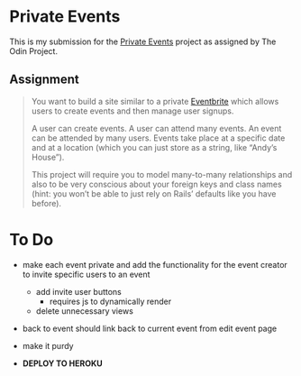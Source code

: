 # Private Events

This is my submission for the [Private Events](https://www.theodinproject.com/lessons/ruby-on-rails-private-events) project as assigned by The Odin Project.

## Assignment
>You want to build a site similar to a private [Eventbrite](https://eventbrite.com) which allows users to create events and then manage user signups.
>
>A user can create events. A user can attend many events. An event can be attended by many users. Events take place at a specific date and at a location (which you can just store as a string, like “Andy’s House”).
>
>This project will require you to model many-to-many relationships and also to be very conscious about your foreign keys and class names (hint: you won’t be able to just rely on Rails’ defaults like you have before).

# To Do
- make each event private and add the functionality for the event creator to invite specific users to an event
  - add invite user buttons
    - requires js to dynamically render
  - delete unnecessary views

- back to event should link back to current event from edit event page

- make it purdy



- **DEPLOY TO HEROKU**